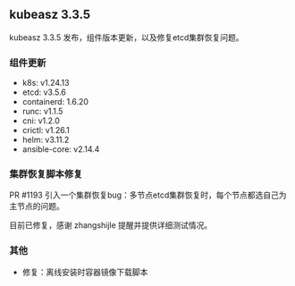 ## kubeasz 3.3.5

kubeasz 3.3.5 发布，组件版本更新，以及修复etcd集群恢复问题。

### 组件更新

- k8s: v1.24.13
- etcd: v3.5.6
- containerd: 1.6.20
- runc: v1.1.5
- cni: v1.2.0
- crictl: v1.26.1
- helm: v3.11.2
- ansible-core: v2.14.4

### 集群恢复脚本修复

PR #1193 引入一个集群恢复bug：多节点etcd集群恢复时，每个节点都选自己为主节点的问题。

目前已修复，感谢 zhangshijle 提醒并提供详细测试情况。

### 其他

- 修复：离线安装时容器镜像下载脚本
